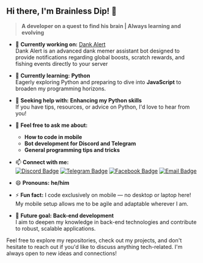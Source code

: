 ## Hi there, I'm Brainless Dip! 👋

> **A developer on a quest to find his brain | Always learning and evolving**


- 🔭 **Currently working on:** [Dank Alert](https://dankalert.xyz/)  
  Dank Alert is an advanced dank memer assistant bot designed to provide notifications regarding global boosts, scratch rewards, and fishing events directly to your server

- 🌱 **Currently learning:** **Python**  
  Eagerly exploring Python and preparing to dive into **JavaScript** to broaden my programming horizons.

- 🤔 **Seeking help with:** **Enhancing my Python skills**  
  If you have tips, resources, or advice on Python, I'd love to hear from you!

- 💬 **Feel free to ask me about:**  
  - **How to code in mobile**  
  - **Bot development for Discord and Telegram**  
  - **General programming tips and tricks**

- 📫 **Connect with me:**  
  [![Discord Badge](https://img.shields.io/badge/-Discord-5865F2?style=flat&logo=discord&logoColor=white)](https://discord.com/users/dipdey) [![Telegram Badge](https://img.shields.io/badge/-Telegram-26A5E4?style=flat&logo=telegram&logoColor=white)](https://t.me/dipdey) [![Facebook Badge](https://img.shields.io/badge/-Facebook-1877F2?style=flat&logo=facebook&logoColor=white)](https://www.facebook.com/brainless.dip) [![Email Badge](https://img.shields.io/badge/-Gmail-D14836?style=flat&logo=gmail&logoColor=white)](mailto:dipdey993@gmail.com)

- 😄 **Pronouns:** **he/him**

- ⚡ **Fun fact:** I code exclusively on mobile — no desktop or laptop here! My mobile setup allows me to be agile and adaptable wherever I am.

- 🎯 **Future goal:** **Back-end development**  
  I aim to deepen my knowledge in back-end technologies and contribute to robust, scalable applications.

Feel free to explore my repositories, check out my projects, and don't hesitate to reach out if you'd like to discuss anything tech-related. I'm always open to new ideas and connections!
